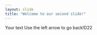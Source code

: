 ```yaml
---
layout: slide
title: "Welcome to our second slide!"
---
```

Your text
Use the left arrow to go back!D22
